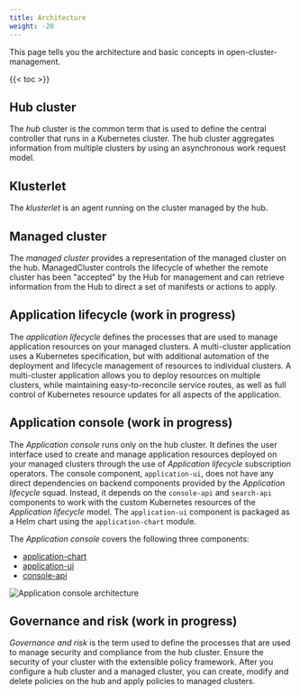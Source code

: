 ```yaml
---
title: Architecture
weight: -20
---
```


This page tells you the architecture and basic concepts in open-cluster-management.

<!-- spellchecker-disable -->

{{< toc >}}

<!-- spellchecker-enable -->

## Hub cluster

The _hub_ cluster is the common term that is used to define the central controller that runs in a Kubernetes cluster.
The hub cluster aggregates information from multiple clusters by using an asynchronous work request model.


## Klusterlet

The _klusterlet_ is an agent running on the cluster managed by the hub.


## Managed cluster

The _managed cluster_ provides a representation of the managed cluster on the hub. ManagedCluster controls the lifecycle of whether the remote cluster has been "accepted" by the Hub for management and can retrieve information from the Hub to direct a set of manifests or actions to apply.


## Application lifecycle (work in progress)

The _application lifecycle_ defines the processes that are used to manage application resources on your managed clusters.
A multi-cluster application uses a Kubernetes specification, but with additional automation of the deployment and lifecycle management of resources to individual clusters.
A multi-cluster application allows you to deploy resources on multiple clusters, while maintaining easy-to-reconcile service routes, as well as full control of Kubernetes resource updates for all aspects of the application.


## Application console (work in progress)

The _Application console_ runs only on the hub cluster. It defines the user interface used to create and manage application resources deployed on your managed clusters through the use of _Application lifecycle_ subscription operators. The console component, `application-ui`, does not have any direct dependencies on backend components provided by the _Application lifecycle_ squad. Instead, it depends on the `console-api` and `search-api` components to work with the custom Kubernetes resources of the _Application lifecycle_ model. The `application-ui` component is packaged as a Helm chart using the `application-chart` module.

The _Application console_ covers the following three components:
- [application-chart](https://github.com/open-cluster-management/application-chart)
- [application-ui](https://github.com/open-cluster-management/application-ui)
- [console-api](https://github.com/open-cluster-management/console-api)

![Application console architecture](../../app-console-arch.png)


## Governance and risk (work in progress)

_Governance and risk_ is the term used to define the processes that are used to manage security and compliance from the hub cluster. Ensure the security of your cluster with the extensible policy framework. After you configure a hub cluster and a managed cluster, you can create, modify and delete policies on the hub and apply policies to managed clusters.
